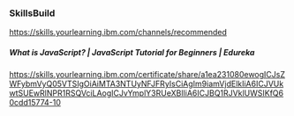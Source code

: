 ### SkillsBuild

https://skills.yourlearning.ibm.com/channels/recommended

##### What is JavaScript? | JavaScript Tutorial for Beginners | Edureka

https://skills.yourlearning.ibm.com/certificate/share/a1ea231080ewogICJsZWFybmVyQ05VTSIgOiAiMTA3NTUyNFJFRyIsCiAgIm9iamVjdElkIiA6ICJVUkwtSUEwRlNPR1RSQVciLAogICJvYmplY3RUeXBlIiA6ICJBQ1RJVklUWSIKfQ60cdd15774-10
